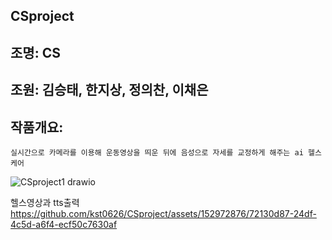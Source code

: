 ## CSproject
## 조명: CS

## 조원: 김승태, 한지상, 정의찬, 이채은

## 작품개요:
    실시간으로 카메라를 이용해 운동영상을 띄운 뒤에 음성으로 자세를 교정하게 해주는 ai 헬스 케어 
![CSproject1 drawio](https://github.com/kst0626/CSproject/assets/152972876/3dab4bc3-7c54-4e23-912d-a7a37055cd9f)

헬스영상과 tts출력
https://github.com/kst0626/CSproject/assets/152972876/72130d87-24df-4c5d-a6f4-ecf50c7630af
